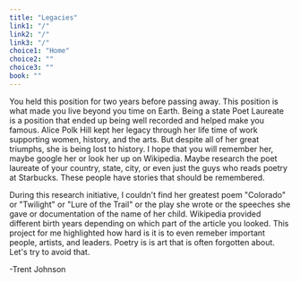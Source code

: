 ```yaml
---
title: "Legacies"
link1: "/"
link2: "/"
link3: "/"
choice1: "Home"
choice2: ""
choice3: ""
book: ""
---
```

You held this position for two years before passing away. This position is what made you live beyond you time on Earth. Being a state Poet Laureate is a position that ended up being well recorded and helped make you famous. Alice Polk Hill kept her legacy through her life time of work supporting women, history, and the arts. But despite all of her great triumphs, she is being lost to history. I hope that you will remember her, maybe google her or look her up on Wikipedia. Maybe research the poet laureate of your country, state, city, or even just the guys who reads poetry at Starbucks. These people have stories that should be remembered.

During this research initiative, I couldn't find her greatest poem "Colorado" or "Twilight" or "Lure of the Trail" or the play she wrote or the speeches she gave or documentation of the name of her child. Wikipedia provided different birth years depending on which part of the article you looked. This project for me highlighted how hard is it is to even remeber important people, artists, and leaders. Poetry is is art that is often forgotten about. Let's try to avoid that.

-Trent Johnson